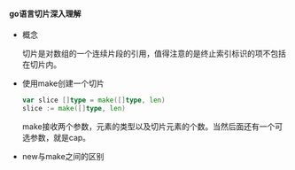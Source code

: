 #### go语言切片深入理解

* 概念 

  切片是对数组的一个连续片段的引用，值得注意的是终止索引标识的项不包括在切片内。

* 使用make创建一个切片

  ```go
  var slice []type = make([]type, len)
  slice := make([]type, len)
  ```

  make接收两个参数，元素的类型以及切片元素的个数。当然后面还有一个可选参数，就是cap。

* new与make之间的区别